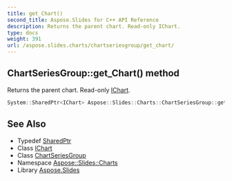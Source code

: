 ```yaml
---
title: get_Chart()
second_title: Aspose.Slides for C++ API Reference
description: Returns the parent chart. Read-only IChart.
type: docs
weight: 391
url: /aspose.slides.charts/chartseriesgroup/get_chart/
---
```

## ChartSeriesGroup::get_Chart() method


Returns the parent chart. Read-only [IChart](../../ichart/).

```cpp
System::SharedPtr<IChart> Aspose::Slides::Charts::ChartSeriesGroup::get_Chart() override
```

## See Also

* Typedef [SharedPtr](../../../system/sharedptr/)
* Class [IChart](../../ichart/)
* Class [ChartSeriesGroup](../)
* Namespace [Aspose::Slides::Charts](../../)
* Library [Aspose.Slides](../../../)